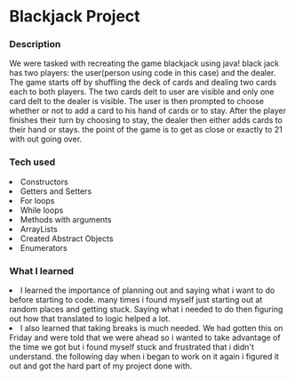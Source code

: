 # Blackjack Project


### Description
We were tasked with recreating the game blackjack using java! black jack has two players: the user(person using code in this case) and the dealer. The game starts off by shuffling the deck of cards and dealing two cards each to both players. The two cards delt to user are visible and only one card delt to the dealer is visible. The user is then prompted to choose whether or not to add a card to his hand of cards or to stay. After the player finishes their turn by choosing to stay, the dealer then either adds cards to their hand or stays. the point of the game is to get as close or exactly to 21 with out going over.

### Tech used
<li> Constructors
<li> Getters and Setters
<li> For loops
<li> While loops
<li> Methods with arguments
<li> ArrayLists
<li> Created Abstract Objects
<li> Enumerators


### What I learned
<li> I learned the importance of planning out and saying what i want to do before starting to code. many times i found myself just starting out at random places and getting stuck. Saying what i needed to do then figuring out how that translated to logic helped a lot.
<li> I also learned that taking breaks is much needed. We had gotten this on Friday and were told that we were ahead so i wanted to take advantage of the time we got but i found myself stuck and frustrated that i didn't understand. the following day when i began to work on it again i figured it out and got the hard part of my project done with.